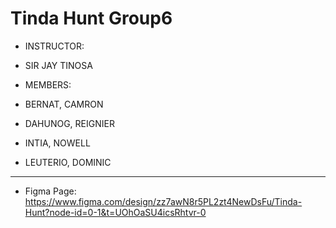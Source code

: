 # Tinda Hunt Group6
- INSTRUCTOR:
- SIR JAY TINOSA

- MEMBERS: 
- BERNAT, CAMRON
- DAHUNOG, REIGNIER
- INTIA, NOWELL
- LEUTERIO, DOMINIC
---------------------------
- Figma Page: https://www.figma.com/design/zz7awN8r5PL2zt4NewDsFu/Tinda-Hunt?node-id=0-1&t=UOhOaSU4icsRhtvr-0
